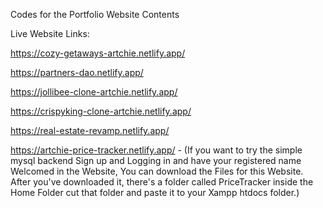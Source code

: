 Codes for the Portfolio Website Contents

Live Website Links:

https://cozy-getaways-artchie.netlify.app/

https://partners-dao.netlify.app/

https://jollibee-clone-artchie.netlify.app/

https://crispyking-clone-artchie.netlify.app/

https://real-estate-revamp.netlify.app/

https://artchie-price-tracker.netlify.app/    -  (If you want to try the  simple mysql backend Sign up and Logging in and have your registered name Welcomed in the Website, You can download the Files for this Website. After you've downloaded it, there's a folder called PriceTracker inside the Home Folder cut that folder and paste it to your Xampp htdocs folder.)

